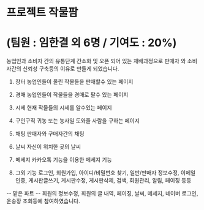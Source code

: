 # 프로젝트 작물팜
# (팀원 : 임한결 외 6명 / 기여도 : 20%)
농업인과 소비자 간의 유통단계 간소화 및
오픈 되어 있는 재배과정으로 판매자 와 소비자간의 신뢰성 구축등의 이유로 만들게 되었습니다.

1. 장터
농업인들이 올린 작물들을 판매할수 있는 페이지

2. 경매
농업인들이 작물들을 경매로 팔수 있는 페이지

3. 시세
현재 작물들의 시세를 알수있는 페이지

4. 구인구직
귀농 또는 농사일 도와줄 사람을 구하는 페이지

5. 채팅
판매자와 구매자간의 채팅

6. 날씨
자신이 위치한 곳의 날씨

7. 메세지
카카오톡 기능을 이용한 메세지 기능

8. 그외 기능
로그인, 회원가입, 아이디/비밀번호 찾기, 일반/판매자 정보수정, 이메일 인증, 게시판글쓰기, 게시판수정, 게시판삭제, 검색, 회원관리, 알림, 페이징 등등

-- 맡은 파트 --
회원의 정보수정, 회원의 글 내역, 페이징, 날씨, 메세지, 네이버 로그인, 운송장 조회등에 참여하였습니다.
